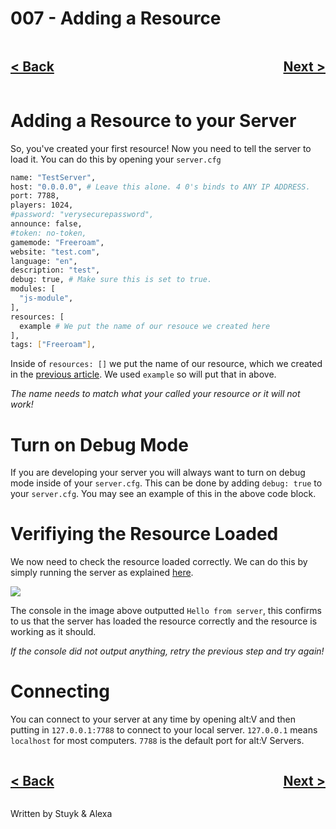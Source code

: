 # 007 - Adding a Resource

<div style="text-align: right">
    <div style="display: flex; justify-content: space-between;">
        <a href="./006.md">
            <h2>< Back</h2>
        </a>
        <a href="./008.md">
            <h2>Next ></h2>
        </a>
    </div>
</div>

# Adding a Resource to your Server

So, you've created your first resource! Now you need to tell the server to load it. You can do this by opening your `server.cfg`

```sh
name: "TestServer",
host: "0.0.0.0", # Leave this alone. 4 0's binds to ANY IP ADDRESS.
port: 7788,
players: 1024,
#password: "verysecurepassword",
announce: false,
#token: no-token,
gamemode: "Freeroam",
website: "test.com",
language: "en",
description: "test",
debug: true, # Make sure this is set to true.
modules: [
  "js-module",
],
resources: [
  example # We put the name of our resouce we created here
],
tags: ["Freeroam"],
```

Inside of `resources: []` we put the name of our resource, which we created in the [previous article](./006.md). We used `example` so will put that in above.

_The name needs to match what your called your resource or it will not work!_

# Turn on Debug Mode

If you are developing your server you will always want to turn on debug mode inside of your `server.cfg`. This can be done by adding `debug: true` to your `server.cfg`. You may see an example of this in the above code block.

# Verifiying the Resource Loaded

We now need to check the resource loaded correctly. We can do this by simply running the server as explained [here](./004.md).

![](https://i.imgur.com/LsgN8cu.png)

The console in the image above outputted `Hello from server`, this confirms to us that the server has loaded the resource correctly and the resource is working as it should.

_If the console did not output anything, retry the previous step and try again!_

# Connecting

You can connect to your server at any time by opening alt:V and then putting in `127.0.0.1:7788` to connect to your local server. `127.0.0.1` means `localhost` for most computers. `7788` is the default port for alt:V Servers.

<div style="text-align: right">
    <div style="display: flex; justify-content: space-between;">
        <a href="./006.md">
            <h2>< Back</h2>
        </a>
        <a href="./008.md">
            <h2>Next ></h2>
        </a>
    </div>
</div>

Written by Stuyk & Alexa
